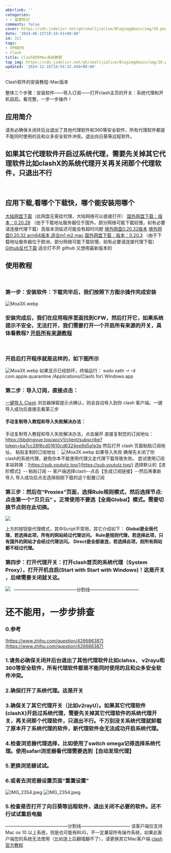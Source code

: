 ```yaml
---
abbrlink: ''
categories:
- - 运营知识
comments: false
cover: https://cdn.jsdelivr.net/gh/smalljialive/Blogimg@main/img/30.png
date: '2024-06-15T10:18:41+08:00'
id: 311
tags:
- VPN软件
- Clash
title: Clash软件Mac系统教程
top_img: https://cdn.jsdelivr.net/gh/smalljialive/Blogimg@main/img/30.png
updated: '2024-12-16T14:54:32.450+08:00'
---
```

Clash软件的安装教程-Mac版本

整体三个步骤：安装软件——导入订阅——打开clash主页的开关：系统代理和开机自启。看完整，一步一步操作！

## 应用简介

请务必确保关闭并后台退出了其他代理软件和360等安全软件，所有代理软件都是不能同时使用的且和众多安全软件冲突。退出向日葵等远程软件。

## 如果其它代理软件开启过系统代理，需要先关掉其它代理软件比如clashX的系统代理开关再关闭那个代理软件，只退出不行

 

## 应用下载,看哪个下载快，哪个能安装用哪个

[大陆网盘下载](https://tagcloud.lanzoui.com/iQGWT0c147af)（此网盘无需挂代理，大陆网络可以直接打开） [国外网盘下载：版本：0.20.28](https://www.mediafire.com/file/tgbghugk4v4zujr/Clash.for.Windows-0.20.28.dmg/file) （由于下载地址服务器位于国外，部分网络可能下载较慢，如有必要请连接代理下载）高版本测延迟可能会有超时问题 [境外网盘0.20.32版本](https://www.mediafire.com/file/mos8bh0fqc4vcqh/Clash.for.Windows-0.20.32.dmg/file) [境外网盘0.20.32 arm64版本,适合m1 m2 mac](https://www.mediafire.com/file/8po2tz6scnvuksq/Clash.for.Windows-0.20.32-arm64.dmg/file) [国外网盘下载：版本：0.20.3](https://note.boccc.co/download/New/CFW-0.20.3.dmg) （由于下载地址服务器位于欧洲，部分网络可能下载较慢，如有必要请连接代理下载） [Github反代下载](https://purehub.app/detail.php?id=2) 适合打不开 github 又想用最新版本的  

## 使用教程

 

### 第一步：安装软件：下载完毕后，我们按照下方图示操作完成安装

![Moa3X.webp](https://storage.crisp.chat/users/helpdesk/website/de54da2065412800/1_iyfkx4.png)

### 安装完成后，我们在应用程序里面找到CFW，然后打开它，如果系统提示不安全，无法打开，我们需要打开一个开启所有来源的开关，具体看教程? [开启所有来源教程](https://jingyan.baidu.com/article/0320e2c12083275a87507bab.html)

 

### 开启后打开程序就是这样的，如下图所示

![Moa3X.webp](https://storage.crisp.chat/users/helpdesk/website/de54da2065412800/2_ozq8wd.png) 如果显示已经损坏，终端运行： sudo xattr -r -d com.apple.quarantine /Applications/Clash\\ for\\ Windows.app

### 第二步：导入订阅，直接点击：

[一键导入 Clash](clash://install-config?url=https%3A%2F%2Fbbdingyue.top%2Fapi%2Fv1%2Fclient%2Fsubscribe%3Ftoken%3Dba7cc28f8cd01610cd6324ee9d5a1e3e&name=贝贝云) 浏览器弹窗提示点确认，则会自动导入到你 clash 客户端。一键导入成功后直接去看第三步

#### 手动复制导入教程和导入失败解决办法：

手动复制导入教程和导入失败解决办法，点击展开 直接复制您的订阅地址： https://bbdingyue.top/api/v1/client/subscribe?token=ba7cc28f8cd01610cd6324ee9d5a1e3e 然后打开 clash 页面粘贴订阅地址。 粘贴复制的订阅地址： ![Moa3X.webp](https://storage.crisp.chat/users/helpdesk/website/de54da2065412800/3_14i21js.png) 如果导入失败 确保先关闭了你clash的系统代理，避免你本不能使用代理又走代理下载导致失败。 尝试使用订阅本站转换：[https://sub.yoututz.top/](https://sub.yoututz.top/) 选择默认的【进阶模式】-- 粘贴订阅 -- 客户端选择clash--点击【生成订阅链接】--然后再重新导入 导入成功后点击选择刚刚下载的这个配置订阅  

### 第三步：然后在“Proxies”页面，选择Rule规则模式，然后选择节点:点击第一个“贝贝云” 。正常使用不要选【全局Global】模式。需要切换节点则在此切换。

![](https://cdn.jsdelivr.net/gh/smalljialive/Blogimg@main/img/30.png)

上方的按钮是代理模式，其中Script不常用，其它介绍如下： **Global是全局代理，若选择此项，所有的网站经过代理访问。** **Rule是规则代理，若选择此项，只有国外的网站才会经过代理访问。** **Direct是全部直连，若选择此项，则所有网站都不经过代理。**

### 第四步：打开代理开关：打开clash首页的系统代理（System Proxy），打开开机自启(Start with Start with Windows)！这是开关 ，后续需要关闭就关这。

![](https://img.imgdd.com/f210f3.b582c662-b5e1-4de8-9ee7-a8d71b1117a0.webp)   ——————————————分割线———————————  

# 还不能用，一步步排查

### 0.参考

[https://www.zhihu.com/question/426686387](https://www.zhihu.com/question/426686387)

### 1.请务必确保关闭并后台退出了其他代理软件比如clahsx、 v2rayu和360等安全软件，所有代理软件都是不能同时使用的且和众多安全软件冲突。

### 2.确保打开了系统代理。这是开关

### 3.确保关了其它代理开关（比如v2rayU）。如果其它代理软件(clashX)开启过系统代理，需要先关掉其它代理软件的系统代理开关，再关闭那个代理软件，只退出不行。千万别没关系统代理就卸载了原本开了系统代理的软件，新代理软件会无法成功开启系统代理。

### 4.检查浏览器代理选择，比如使用了switch omega记得选择系统代理。使用safari浏览器看代理需要选到【自动发现代理】

### 5.更换浏览器试试。

### 6.或者去浏览器设置页面“重置设置”

![IMG_2354.jpeg](https://img.imgdd.com/f210f3.fa334913-c09e-4dd0-ac59-9c831d215c61.jpeg) ![IMG_2354.jpeg](https://img.imgdd.com/f210f3.fa334913-c09e-4dd0-ac59-9c831d215c61.jpeg)

### 5.检查是否打开了向日葵等远程软件，退出关闭不必要的软件。还不行试试重启电脑

——————————————分割线——————————— 该客户端仅支持Mac os 10 以上系统，但是也可能有BUG，不一定兼容所有操作系统，如果此客户端您的系统无法使用（比如连上后翻墙翻不了），请更换其它Mac客户端 [clash官方教程](https://docs.cfw.lbyczf.com/contents/quickstart.html)
